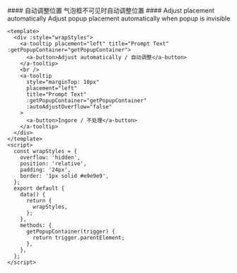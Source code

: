 <cn>
#### 自动调整位置
气泡框不可见时自动调整位置
</cn>

<us>
#### Adjust placement automatically
Adjust popup placement automatically when popup is invisible
</us>

```tpl
<template>
  <div :style="wrapStyles">
    <a-tooltip placement="left" title="Prompt Text" :getPopupContainer="getPopupContainer">
      <a-button>Adjust automatically / 自动调整</a-button>
    </a-tooltip>
    <br />
    <a-tooltip
      style="marginTop: 10px"
      placement="left"
      title="Prompt Text"
      :getPopupContainer="getPopupContainer"
      :autoAdjustOverflow="false"
    >
      <a-button>Ingore / 不处理</a-button>
    </a-tooltip>
  </div>
</template>
<script>
  const wrapStyles = {
    overflow: 'hidden',
    position: 'relative',
    padding: '24px',
    border: '1px solid #e9e9e9',
  };
  export default {
    data() {
      return {
        wrapStyles,
      };
    },
    methods: {
      getPopupContainer(trigger) {
        return trigger.parentElement;
      },
    },
  };
</script>
```
